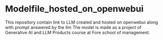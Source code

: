 # Modelfile_hosted_on_openwebui
This repository contain link to LLM created and hosted on openwebui along with prompt answered by the llm
The model is made as a project of Generative AI and LLM Products course at Fore school of management. 
